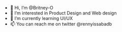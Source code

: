 - 👋 Hi, I’m @Britney-O
- 👀 I’m interested in Product Design and Web design
- 🌱 I’m currently learning UI/UX
- 📫 You can reach me on twitter @rennyissabadb

<!---
Britney-O/Britney-O is a ✨ special ✨ repository because its `README.md` (this file) appears on your GitHub profile.
You can click the Preview link to take a look at your changes.
--->
